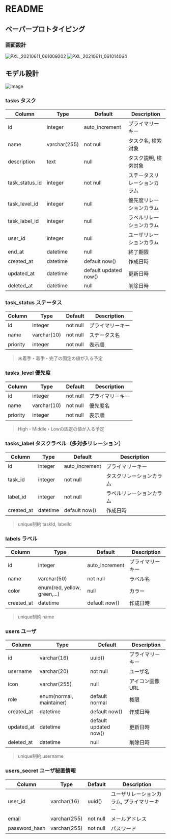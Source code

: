 # README

## ペーパープロトタイピング

### 画面設計

![PXL_20210611_061009202](https://user-images.githubusercontent.com/85146460/121640279-af678880-cac8-11eb-95f5-55deba179cd2.jpg)
![PXL_20210611_061014064](https://user-images.githubusercontent.com/85146460/121640302-b393a600-cac8-11eb-9ee4-bc5a2666d626.jpg)

## モデル設計

![image](https://user-images.githubusercontent.com/85146460/121843649-a28fa280-cd1d-11eb-95d9-eaea1972f9b9.png)

### tasks タスク

|  Column  |  Type  | Default  |  Description  |
| ---- | ---- | ---- | ---- |
|  id  |  integer  | auto_increment | プライマリーキー |
|  name  |  varchar(255)  | not null  | タスク名, 検索対象 |
|  description  |  text  | null | タスク説明, 検索対象 |
|  task_status_id  |  integer  | not null | ステータスリレーションカラム |
|  task_level_id  |  integer  | null | 優先度リレーションカラム |
|  task_label_id  |  integer | null  | ラベルリレーションカラム |
|  user_id  |  integer | null  | ユーザリレーションカラム |
|  end_at  |  datetime  | null  | 終了期限 |
|  created_at  |  datetime | default now() | 作成日時 |
|  updated_at  |  datetime | default updated now() | 更新日時 |
|  deleted_at  |  datetime  | null  | 削除日時 |

### task_status ステータス

|  Column  |  Type  | Default  |  Description  |
| ---- | ---- | ---- | ---- |
|  id  |  integer  | not null | プライマリーキー |
|  name  |  varchar(10)  | not null | ステータス名 |
|  priority  |  integer  | not null | 表示順 |

> 未着手・着手・完了の固定の値が入る予定

### tasks_level 優先度

|  Column  |  Type  | Default  |  Description  |
| ---- | ---- | ---- | ---- |
|  id  |  integer  | not null | プライマリーキー |
|  name  |  varchar(10)  | not null | 優先度名 |
|  priority  |  integer  | not null | 表示順 |

> High・Middle・Lowの固定の値が入る予定

### tasks_label タスクラベル（多対多リレーション）

|  Column  |  Type  | Default  |  Description  |
| ---- | ---- | ---- | ---- |
|  id  |  integer  | auto_increment | プライマリーキー |
|  task_id  |  integer  | not null | タスクリレーションカラム |
|  label_id  |  integer  | not null | ラベルリレーションカラム |
|  created_at  |  datetime | default now() | 作成日時 |

> unique制約 taskId, labelId

### labels ラベル

|  Column  |  Type  | Default  |  Description  |
| ---- | ---- | ---- | ---- |
|  id  |  integer  | auto_increment | プライマリーキー |
|  name  |  varchar(50)  | not null | ラベル名 |
|  color  |  enum(red, yellow, green,...)  | null | カラー |
|  created_at  |  datetime | default now() | 作成日時 |

> unique制約 name

### users ユーザ

|  Column  |  Type  | Default  |  Description  |
| ---- | ---- | ---- | ---- |
|  id  |  varchar(16)  | uuid() | プライマリーキー |
|  username  |  varchar(20)  | not null | ユーザ名 |
|  icon  |  varchar(255)  | null | アイコン画像URL |
|  role  |  enum(normal, maintainer)  | default normal | 権限 |
|  created_at  |  datetime | default now() | 作成日時 |
|  updated_at  |  datetime | default updated now() | 更新日時 |
|  deleted_at  |  datetime  | null  | 削除日時 |

> unique制約 username

### users_secret ユーザ秘匿情報

|  Column  |  Type  | Default  |  Description  |
| ---- | ---- | ---- | ---- |
|  user_id  |  varchar(16)  | uuid() | ユーザリレーションカラム, プライマリーキー |
|  email  |  varchar(255)  | not null | メールアドレス |
|  password_hash  |  varchar(255)  | not null | パスワード |

